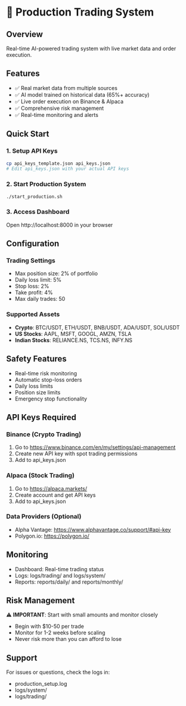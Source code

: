 # 🚀 Production Trading System

## Overview
Real-time AI-powered trading system with live market data and order execution.

## Features
- ✅ Real market data from multiple sources
- ✅ AI model trained on historical data (65%+ accuracy)
- ✅ Live order execution on Binance & Alpaca
- ✅ Comprehensive risk management
- ✅ Real-time monitoring and alerts

## Quick Start

### 1. Setup API Keys
```bash
cp api_keys_template.json api_keys.json
# Edit api_keys.json with your actual API keys
```

### 2. Start Production System
```bash
./start_production.sh
```

### 3. Access Dashboard
Open http://localhost:8000 in your browser

## Configuration

### Trading Settings
- Max position size: 2% of portfolio
- Daily loss limit: 5%
- Stop loss: 2%
- Take profit: 4%
- Max daily trades: 50

### Supported Assets
- **Crypto**: BTC/USDT, ETH/USDT, BNB/USDT, ADA/USDT, SOL/USDT
- **US Stocks**: AAPL, MSFT, GOOGL, AMZN, TSLA
- **Indian Stocks**: RELIANCE.NS, TCS.NS, INFY.NS

## Safety Features
- Real-time risk monitoring
- Automatic stop-loss orders
- Daily loss limits
- Position size limits
- Emergency stop functionality

## API Keys Required

### Binance (Crypto Trading)
1. Go to https://www.binance.com/en/my/settings/api-management
2. Create new API key with spot trading permissions
3. Add to api_keys.json

### Alpaca (Stock Trading)
1. Go to https://alpaca.markets/
2. Create account and get API keys
3. Add to api_keys.json

### Data Providers (Optional)
- Alpha Vantage: https://www.alphavantage.co/support/#api-key
- Polygon.io: https://polygon.io/

## Monitoring
- Dashboard: Real-time trading status
- Logs: logs/trading/ and logs/system/
- Reports: reports/daily/ and reports/monthly/

## Risk Management
⚠️ **IMPORTANT**: Start with small amounts and monitor closely
- Begin with $10-50 per trade
- Monitor for 1-2 weeks before scaling
- Never risk more than you can afford to lose

## Support
For issues or questions, check the logs in:
- production_setup.log
- logs/system/
- logs/trading/
